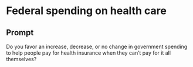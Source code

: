 # Federal spending on health care

## Prompt
Do you favor an increase, decrease, or no change in
government spending to help people pay for health insurance
when they can’t pay for it all themselves?
